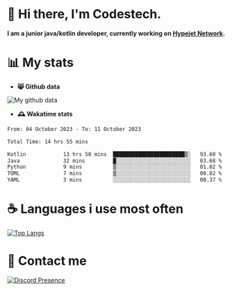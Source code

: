 # 👋 Hi there, I'm Codestech.
**I am a junior java/kotlin developer, currently working on [Hypejet Network](https://github.com/Hypejet).**

# 📊 My stats
- **😸 Github data**

![My github data](https://github-readme-stats.vercel.app/api?username=Codestech1&count_private=true&include_all_commits=true&theme=codeSTACKr)

- **🕰️ Wakatime stats**
<!--START_SECTION:waka-->

```txt
From: 04 October 2023 - To: 11 October 2023

Total Time: 14 hrs 55 mins

Kotlin            13 hrs 58 mins  ███████████████████████▒░   93.60 %
Java              32 mins         █░░░░░░░░░░░░░░░░░░░░░░░░   03.68 %
Python            9 mins          ▒░░░░░░░░░░░░░░░░░░░░░░░░   01.02 %
TOML              7 mins          ▒░░░░░░░░░░░░░░░░░░░░░░░░   00.82 %
YAML              3 mins          ░░░░░░░░░░░░░░░░░░░░░░░░░   00.37 %
```

<!--END_SECTION:waka-->

# ☕ Languages i use most often
[![Top Langs](https://github-readme-stats.vercel.app/api/top-langs/?username=Codestech1&layout=compact&langs_count=8&exclude_repo=window5000.github.io&theme=codeSTACKr)](https://github.com/anuraghazra/github-readme-stats)

# 💬 Contact me
[![Discord Presence](https://lanyard.cnrad.dev/api/650718742157852740)](https://discord.com/users/650718742157852740)
</br>
